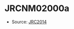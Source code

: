 <a name="material" />

# JRCNM02000a
<script type="application/ld+json">
  {
    "@context": "https://schema.org/",
    "@type": "ChemicalSubstance",
    "http://purl.org/dc/terms/conformsTo":
      {
        "@type": "CreativeWork",
        "@id": "https://bioschemas.org/profiles/ChemicalSubstance/0.4-RELEASE/"
      },
    "@id": "https://egonw.github.io/nanowiki/nanowiki382.html#material",
    "name": "JRCNM02000a",
    "sameAs": "http://127.0.0.1/mediawiki/index.php/Special:URIResolver/JRCNM02000a"
  }
</script>


* Source: [JRC2014](JRC2014.md)
